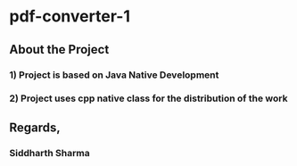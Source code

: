 # pdf-converter-1


## About the Project

### 1) Project is based on Java Native Development
### 2) Project uses cpp native class for the distribution of the work













## Regards,
### Siddharth Sharma
